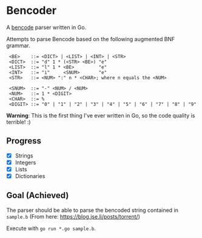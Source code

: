 # Bencoder
A [bencode](https://en.wikipedia.org/wiki/Bencode) parser written in Go.

Attempts to parse Bencode based on the following augmented BNF grammar.
```
 <BE>    ::= <DICT> | <LIST> | <INT> | <STR>
 <DICT>  ::= "d" 1 * (<STR> <BE>) "e"
 <LIST>  ::= "l" 1 * <BE>         "e"
 <INT>   ::= "i"     <SNUM>       "e"
 <STR>   ::= <NUM> ":" n * <CHAR>; where n equals the <NUM>

 <SNUM>  ::= "-" <NUM> / <NUM>
 <NUM>   ::= 1 * <DIGIT>
 <CHAR>  ::= %
 <DIGIT> ::= "0" | "1" | "2" | "3" | "4" | "5" | "6" | "7" | "8" | "9"
```

**Warning**: This is the first thing I've ever written in Go, so the code quality 
is terrible! :)

## Progress
- [x] Strings
- [x] Integers
- [x] Lists
- [x] Dictionaries

## Goal (Achieved)
The parser should be able to parse the bencoded string contained in `sample.b` (From here: https://blog.jse.li/posts/torrent/)

Execute with `go run *.go sample.b`.
